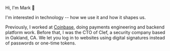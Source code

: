 Hi, I'm Mark 👋

I'm interested in technology -- how we use it and how it shapes us.

Previously, I worked at [Coinbase](https://www.coinbase.com), doing payments engineering and backend platform work. Before that, I was the CTO of Clef, a security company based in Oakland, CA. We let you log in to websites using digital signatures instead of passwords or one-time tokens.
